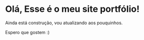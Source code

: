 # Olá, Esse é o meu **site portfólio**!

<p>Ainda está construção, vou atualizando aos pouquinhos.</p>

<p>Espero que gostem :)</p>

